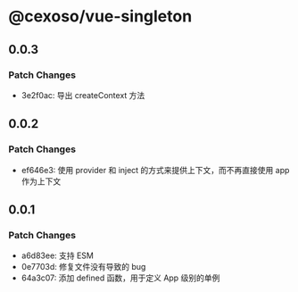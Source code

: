 # @cexoso/vue-singleton

## 0.0.3

### Patch Changes

- 3e2f0ac: 导出 createContext 方法

## 0.0.2

### Patch Changes

- ef646e3: 使用 provider 和 inject 的方式来提供上下文，而不再直接使用 app 作为上下文

## 0.0.1

### Patch Changes

- a6d83ee: 支持 ESM
- 0e7703d: 修复文件没有导致的 bug
- 64a3c07: 添加 defined 函数，用于定义 App 级别的单例

